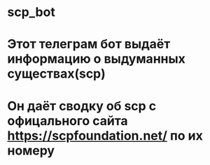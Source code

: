 # scp_bot
# Этот телеграм бот выдаёт информацию о выдуманных существах(scp)
# Он даёт сводку об scp с офицального сайта https://scpfoundation.net/ по их номеру
